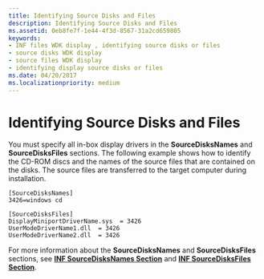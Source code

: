 ```yaml
---
title: Identifying Source Disks and Files
description: Identifying Source Disks and Files
ms.assetid: 0eb8fe7f-1e44-4f3d-8567-31a2cd659805
keywords:
- INF files WDK display , identifying source disks or files
- source disks WDK display
- source files WDK display
- identifying display source disks or files
ms.date: 04/20/2017
ms.localizationpriority: medium
---
```


# Identifying Source Disks and Files


You must specify all in-box display drivers in the **SourceDisksNames** and **SourceDisksFiles** sections. The following example shows how to identify the CD-ROM discs and the names of the source files that are contained on the disks. The source files are transferred to the target computer during installation.

```inf
[SourceDisksNames]
3426=windows cd

[SourceDisksFiles]
DisplayMiniportDriverName.sys  = 3426
UserModeDriverName1.dll  = 3426
UserModeDriverName2.dll  = 3426
```

For more information about the **SourceDisksNames** and **SourceDisksFiles** sections, see [**INF SourceDisksNames Section**](https://msdn.microsoft.com/library/windows/hardware/ff547478) and [**INF SourceDisksFiles Section**](https://msdn.microsoft.com/library/windows/hardware/ff547472).

 

 





